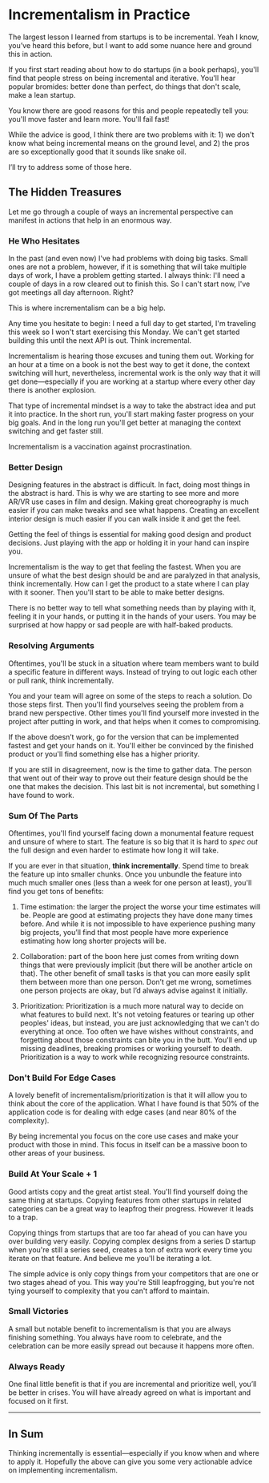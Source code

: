 # **Incrementalism in Practice**

The largest lesson I learned from startups is to be incremental. Yeah I know, you’ve heard this before, but I want to add some nuance here and ground this in action.

If you first start reading about how to do startups (in a book perhaps), you'll find that people stress on being incremental and iterative. You'll hear popular bromides: better done than perfect, do things that don't scale, make a lean startup.

You know there are good reasons for this and people repeatedly tell you: you'll move faster and learn more. You'll fail fast!

While the advice is good, I think there are two problems with it: 1) we don't know what being incremental means on the ground level, and 2) the pros are so exceptionally good that it sounds like snake oil.

I’ll try to address some of those here.


## **The Hidden Treasures**

Let me go through a couple of ways an incremental perspective can manifest in actions that help in an enormous way.


### **He Who Hesitates**

In the past (and even now) I've had problems with doing big tasks. Small ones are not a problem, however, if it is something that will take multiple days of work, I have a problem getting started. I always think: I'll need a couple of days in a row cleared out to finish this. So I can't start now, I've got meetings all day afternoon. Right?

This is where incrementalism can be a big help.

Any time you hesitate to begin: I need a full day to get started, I'm traveling this week so I won't start exercising this Monday. We can't get started building this until the next API is out. Think incremental.

Incrementalism is hearing those excuses and tuning them out. Working for an hour at a time on a book is not the best way to get it done, the context switching will hurt, nevertheless, incremental work is the only way that it will get done—especially if you are working at a startup where every other day there is another explosion.

That type of incremental mindset is a way to take the abstract idea and put it into practice. In the short run, you'll start making faster progress on your big goals. And in the long run you'll get better at managing the context switching and get faster still.

Incrementalism is a vaccination against procrastination.


### **Better Design**

Designing features in the abstract is difficult. In fact, doing most things in the abstract is hard. This is why we are starting to see more and more AR/VR use cases in film and design. Making great choreography is much easier if you can make tweaks and see what happens. Creating an excellent interior design is much easier if you can walk inside it and get the feel.

Getting the feel of things is essential for making good design and product decisions. Just playing with the app or holding it in your hand can inspire you.

Incrementalism is the way to get that feeling the fastest. When you are unsure of what the best design should be and are paralyzed in that analysis, think incrementally. How can I get the product to a state where I can play with it sooner. Then you'll start to be able to make better designs.

There is no better way to tell what something needs than by playing with it, feeling it in your hands, or putting it in the hands of your users. You may be surprised at how happy or sad people are with half-baked products.


### **Resolving Arguments**

Oftentimes, you'll be stuck in a situation where team members want to build a specific feature in different ways. Instead of trying to out logic each other or pull rank, think incrementally.

You and your team will agree on some of the steps to reach a solution. Do those steps first. Then you'll find yourselves seeing the problem from a brand new perspective. Other times you'll find yourself more invested in the project after putting in work, and that helps when it comes to compromising.

If the above doesn’t work, go for the version that can be implemented fastest and get your hands on it. You'll either be convinced by the finished product or you'll find something else has a higher priority. 

If you are still in disagreement, now is the time to gather data. The person that went out of their way to prove out their feature design should be the one that makes the decision. This last bit is not incremental, but something I have found to work.


### **Sum Of The Parts**

Oftentimes, you'll find yourself facing down a monumental feature request and unsure of where to start. The feature is so big that it is hard to _spec out_ the full design and even harder to estimate how long it will take.

If you are ever in that situation, **think incrementally**. Spend time to break the feature up into smaller chunks. Once you unbundle the feature into much much smaller ones (less than a week for one person at least), you'll find you get tons of benefits:



1. Time estimation: the larger the project the worse your time estimates will be. People are good at estimating projects they have done many times before. And while it is not impossible to have experience pushing many big projects, you’ll find that most people have more experience estimating how long shorter projects will be.


2. Collaboration: part of the boon here just comes from writing down things that were previously implicit (but there will be another article on that). The other benefit of small tasks is that you can more easily split them between more than one person. Don’t get me wrong, sometimes one person projects are okay, but I’d always advise against it initially.


3. Prioritization: Prioritization is a much more natural way to decide on what features to build next. It's not vetoing features or tearing up other peoples' ideas, but instead, you are just acknowledging that we can't do everything at once. Too often we have wishes without constraints, and forgetting about those constraints can bite you in the butt. You'll end up missing deadlines, breaking promises or working yourself to death. Prioritization is a way to work while recognizing resource constraints.

### **Don't Build For Edge Cases**

A lovely benefit of incrementalism/prioritization is that it will allow you to think about the core of the application. What I have found is that 50% of the application code is for dealing with edge cases (and near 80% of the complexity).

By being incremental you focus on the core use cases and make your product with those in mind. This focus in itself can be a massive boon to other areas of your business.

### **Build At Your Scale + 1**

Good artists copy and the great artist steal. You'll find yourself doing the same thing at startups. Copying features from other startups in related categories can be a great way to leapfrog their progress. However it leads to a trap.

Copying things from startups that are too far ahead of you can have you over building very easily. Copying complex designs from a series D startup when you're still a series seed, creates a ton of extra work every time you iterate on that feature. And believe me you'll be iterating a lot.

The simple advice is only copy things from your competitors that are one or two stages ahead of you. This way you're Still leapfrogging, but you're not tying yourself to complexity that you can't afford to maintain. 


### **Small Victories**

A small but notable benefit to incrementalism is that you are always finishing something. You always have room to celebrate, and the celebration can be more easily spread out because it happens more often.


### **Always Ready**

One final little benefit is that if you are incremental and prioritize well, you’ll be better in crises. You will have already agreed on what is important and focused on it first.



---



## **In Sum**

Thinking incrementally is essential—especially if you know when and where to apply it. Hopefully the above can give you some very actionable advice on implementing incrementalism.
